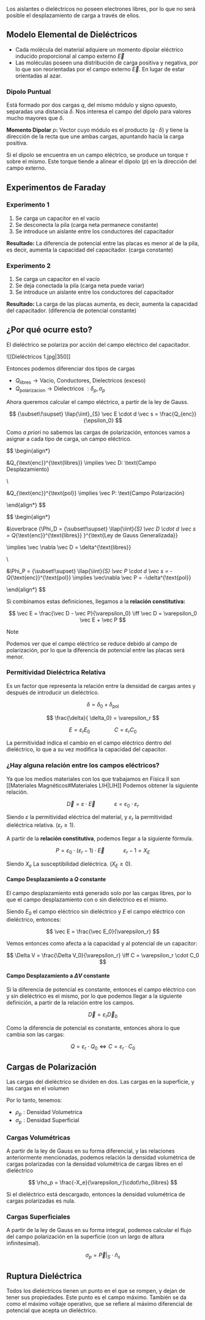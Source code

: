 Los aislantes o dieléctricos no poseen electrones libres, por lo que no será posible el desplazamiento de carga a través de ellos.

## Modelo Elemental de Dieléctricos

- Cada molécula del material adquiere un momento dipolar eléctrico inducido proporcional al campo externo $\vec E$
- Las moléculas poseen una distribución de carga positiva y negativa, por lo que son reorientadas por el campo externo $\vec E$. En lugar de estar orientadas al azar.

### Dipolo Puntual

Está formado por dos cargas $q$, del mismo módulo y signo opuesto, separadas una distancia $\delta$. Nos interesa el campo del dipolo para valores mucho mayores que $\delta$.

**Momento Dipolar** $p$**:** Vector cuyo módulo es el producto $(q\cdot\delta)$ y tiene la dirección de la recta que une ambas cargas, apuntando hacia la carga positiva.

Si el dipolo se encuentra en un campo eléctrico, se produce un torque $\tau$ sobre el mismo. Este torque tiende a alinear el dipolo $(p)$ en la dirección del campo externo.

## Experimentos de Faraday

### Experimento 1

1. Se carga un capacitor en el vacío
2. Se desconecta la pila (carga neta permanece constante)
3. Se introduce un aislante entre los conductores del capacitador

**Resultado:** La diferencia de potencial entre las placas es menor al de la pila, es decir, aumenta la capacidad del capacitador. (carga constante)

### Experimento 2

1. Se carga un capacitor en el vacío
2. Se deja conectada la pila (carga neta puede variar)
3. Se introduce un aislante entre los conductores del capacitador

**Resultado:** La carga de las placas aumenta, es decir, aumenta la capacidad del capacitador. (diferencia de potencial constante)

## ¿Por qué ocurre esto?

El dieléctrico se polariza por acción del campo eléctrico del capacitador.

![[Dieléctricos 1.jpg|350]]

Entonces podemos diferenciar dos tipos de cargas

- $Q_{\text{libres}} \to \text{Vacio, Conductores, Dielectricos (exceso)}$
- $Q_{\text{polarizacion}} \to \text{Dielectricos }:\delta_p,\sigma_p$

Ahora queremos calcular el campo eléctrico, a partir de la ley de Gauss.

$$
{\subset\!\supset} \llap{\iint}_{S} \vec E  \cdot d \vec s = \frac{Q_{enc}}{\epsilon_0}
$$

Como *a priori* no sabemos las cargas de polarización, entonces vamos a asignar a cada tipo de carga, un campo eléctrico.

$$
\begin{align*}

&Q_{\text{enc}}^{\text{libres}} \implies \vec D: \text{Campo Desplazamiento}

\\

&Q_{\text{enc}}^{\text{pol}} \implies \vec P: \text{Campo Polarización}

\end{align*}
$$

$$
\begin{align*}

&\overbrace
{\Phi_D = {\subset\!\supset} \llap{\iint}_{S} \vec D \cdot   d \vec s = Q_{\text{enc}}^{\text{libres}}
}^{\text{Ley de Gauss Generalizada}}

\implies \vec \nabla \vec D = \delta^{\text{libres}}

\\

&\Phi_P = {\subset\!\supset} \llap{\iint}_{S} \vec P \cdot   d \vec s = -Q_{\text{enc}}^{\text{pol}} \implies \vec\nabla \vec P = -\delta^{\text{pol}}

\end{align*}
$$

Si combinamos estas definiciones, llegamos a la **relación constitutiva:**

$$
\vec E = \frac{\vec D - \vec P}{\varepsilon_0} \iff \vec D = \varepsilon_0 \vec E + \vec P
$$

> [!note]
> Podemos ver que el campo eléctrico se reduce debido al campo de polarización, por lo que la diferencia de potencial entre las placas será menor.

### Permitividad Dieléctrica Relativa

Es un factor que representa la relación entre la densidad de cargas antes y después de introducir un dieléctrico.

$$
\delta = \delta_0 + \delta_\text{pol}
$$

$$
\frac{\delta}{ \delta_0} = \varepsilon_r
$$

$$
E = \varepsilon_r E_0 \qquad\qquad C = \varepsilon_r C_0
$$

La permitividad indica el cambio en el campo eléctrico dentro del dieléctrico, lo que a su vez modifica la capacidad del capacitor.

### ¿Hay alguna relación entre los campos eléctricos?

Ya que los medios materiales con los que trabajamos en Física II son [[Materiales Magnéticos#Materiales LIH|LIH]] Podemos obtener la siguiente relación.

$$
\vec D = \varepsilon \cdot \vec E \quad\quad\quad\varepsilon = \varepsilon_0 \cdot \varepsilon_r
$$

Siendo $\varepsilon$ la permitividad eléctrica del material, y $\varepsilon_r$ la permitividad dieléctrica relativa. $(\varepsilon_r \geq 1)$.

A partir de la **relación constitutiva**, podemos llegar a la siguiente fórmula.

$$
P = \varepsilon_0 \cdot(\varepsilon_r - 1) \cdot \vec E \quad\quad\quad \varepsilon_r - 1 = X_E
$$

Siendo $X_e$ La susceptibilidad dieléctrica. $(X_E \geq 0)$.

#### Campo Desplazamiento a $Q$ constante

El campo desplazamiento está generado solo por las cargas libres, por lo que el campo desplazamiento con o sin dieléctrico es el mismo.

Siendo $E_0$ el campo eléctrico sin dieléctrico y $E$ el campo eléctrico con dieléctrico, entonces:

$$
\vec E = \frac{\vec E_0}{\varepsilon_r}
$$

Vemos entonces como afecta a la capacidad y al potencial de un capacitor:

$$
\Delta V = \frac{\Delta V_0}{\varepsilon_r} \iff C = \varepsilon_r \cdot C_0
$$

#### Campo Desplazamiento a $\Delta V$ constante

Si la diferencia de potencial es constante, entonces el campo eléctrico con y sin dieléctrico es el mismo, por lo que podemos llegar a la siguiente definición, a partir de la relación entre los campos.

$$
\vec D = \varepsilon_r \vec D_0
$$

Como la diferencia de potencial es constante, entonces ahora lo que cambia son las cargas:

$$
Q = \varepsilon_r \cdot Q_0 \iff C = \varepsilon_r \cdot C_0
$$

## Cargas de Polarización

Las cargas del dieléctrico se dividen en dos. Las cargas en la superficie, y las cargas en el volumen

Por lo tanto, tenemos:

- $\rho_p:\text{Densidad Volumetrica}$
- $\sigma_p:\text{Densidad Superficial}$

### Cargas Volumétricas

A partir de la ley de Gauss en su forma diferencial, y las relaciones anteriormente mencionadas, podemos relación la densidad volumétrica de cargas polarizadas con la densidad volumétrica de cargas libres en el dieléctrico

$$
\rho_p = \frac{-X_e}{\varepsilon_r}\cdot\rho_{libres}
$$

Si el dieléctrico está descargado, entonces la densidad volumétrica de cargas polarizadas es nula.

### Cargas Superficiales

A partir de la ley de Gauss en su forma integral, podemos calcular el flujo del campo polarización en la superficie (con un largo de altura infinitesimal).

$$
\sigma_p = \vec P |_S \cdot \hat n_{s}
$$

## Ruptura Dieléctrica

Todos los dieléctricos tienen un punto en el que se rompen, y dejan de tener sus propiedades. Este punto es el campo máximo. También se da como el máximo voltaje operativo, que se refiere al máximo diferencial de potencial que acepta un dieléctrico.
